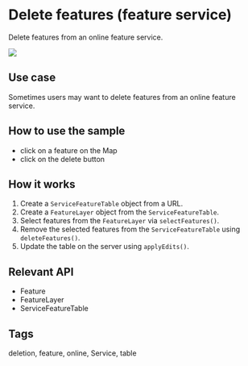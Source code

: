 # Delete features (feature service)

Delete features from an online feature service.

![](screenshot.png)

## Use case

Sometimes users may want to delete features from an online feature service.

## How to use the sample

* click on a feature on the Map
* click on the delete button

## How it works

1. Create a `ServiceFeatureTable` object from a URL.
2. Create a `FeatureLayer` object from the `ServiceFeatureTable`.
3. Select features from the `FeatureLayer` via `selectFeatures()`.
4. Remove the selected features from the `ServiceFeatureTable` using `deleteFeatures()`.
5. Update the table on the server using `applyEdits()`.

## Relevant API

* Feature
* FeatureLayer
* ServiceFeatureTable

## Tags

deletion, feature, online, Service, table
